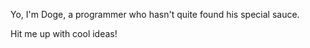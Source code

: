 Yo, I'm Doge, a programmer who hasn't quite found his special sauce.

Hit me up with cool ideas!

<!---
DogeParker/DogeParker is a ✨ special ✨ repository because its `README.md` (this file) appears on your GitHub profile.
You can click the Preview link to take a look at your changes.
--->
